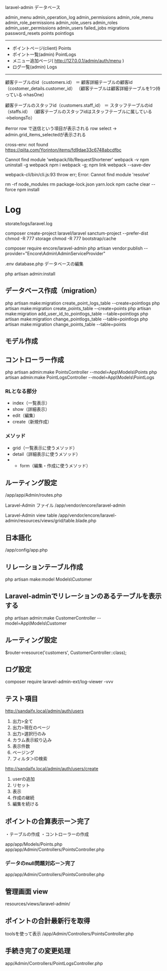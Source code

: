 
laravel-admin データベース

admin_menu
admin_operation_log
admin_permissions
admin_role_menu
admin_role_permissions
admin_role_users
admin_roles
admin_user_permissions
admin_users
failed_jobs
migrations
password_resets
points
pointlogs


---------------------------------------------

- ポイントページ(client) Points
- ポイント一覧(admin) PointLogs
- メニュー追加ページ( http://127.0.0.1/admin/auth/menu )
- ログ一覧(admin) Logs

---------------------------------------------

顧客テーブルのid（customers.id）
＝ 顧客詳細テーブルの顧客id（costomer_details.customer_id）
（顧客テーブルは顧客詳細テーブルを1つ持っている→hasOne）

顧客テーブルのスタッフid（customers.staff_id）
＝ スタッフテーブルのid（staffs.id）
（顧客テーブルのスタッフidはスタッフテーブルに属している→belongsTo）


#error
row で送信という項目が表示される
row select -> admin.grid_items_selectedが表示される


cross-env: not found
https://qiita.com/Yorinton/items/fd9dae33c6748abcdfbc

Cannot find module 'webpack/lib/RequestShortener'
webpack -v
npm uninstall -g webpack
npm i webpack -g; npm link webpack --save-dev

webpack-cli/bin/cli.js:93 throw err;
Error: Cannot find module 'resolve'

rm -rf node_modules
rm package-lock.json yarn.lock
npm cache clear --force
npm install

# Log
storate/logs/laravel.log

composer create-project laravel/laravel sanctum-project --prefer-dist
chmod -R 777 storage
chmod -R 777 bootstrap/cache

composer require encore/laravel-admin
php artisan vendor:publish --provider="Encore\Admin\AdminServiceProvider"

.env
database.php
データベースの編集

php artisan admin:install

## データベース作成（migration）

php artisan make:migration create_point_logs_table --create=pointlogs
php artisan make:migration create_points_table --create=points
php artisan make:migration add_user_id_to_pointlogs_table --table=pointlogs
php artisan make:migration change_pointlogs_table --table=pointlogs
php artisan make:migration change_points_table --table=points

## モデル作成
## コントローラー作成

php artisan admin:make PointsController --model=App\\Models\\Points
php artisan admin:make PointLogsController --model=App\\Models\\PointLogs

### RLとなる部分
- index（一覧表示）
- show（詳細表示）
- edit（編集）
- create（新規作成）

### メソッド
- grid（一覧表示に使うメソッド）
- detail（詳細表示に使うメソッド）
- * form（編集・作成に使うメソッド）


## ルーティング設定
/app/app/Admin/routes.php

Laravel-Admin ファイル
/app/vendor/encore/laravel-admin

Laravel-Admin view table
/app/vendor/encore/laravel-admin/resources/views/grid/table.blade.php


## 日本語化
/app/config/app.php

## リレーションテーブル作成
php artisan make:model Models\\Customer

## Laravel-adminでリレーションのあるテーブルを表示する
php artisan admin:make CustomerController --model=App\\Models\\Customer

## ルーティング設定
$router->resource('customers', CustomerController::class);

## ログ設定
composer require laravel-admin-ext/log-viewer -vvv

## テスト項目
http://sandaifx.local/admin/auth/users
1. 出力>全て
2. 出力>現在のページ
3. 出力>選択行のみ
4. カラム表示絞り込み
5. 表示件数
6. ページング
7. フィルタ＞ID検索

http://sandaifx.local/admin/auth/users/create
1. userの追加
2. リセット
3. 表示
4. 作成の継続
5. 編集を続ける


## ポイントの合算表示ー＞完了
・テーブルの作成
・コントローラーの作成

app/app/Models/Points.php
app/app/Admin/Controllers/PointsController.php

### データのnull問題対応ー＞完了
app/app/Admin/Controllers/PointsController.php

## 管理画面 view
resources/views/laravel-admin/

## ポイントの合計最新行を取得
toolsを使って表示
/app/Admin/Controllers/PointsController.php

## 手続き完了の変更処理
app/Admin/Controllers/PointLogsController.php
